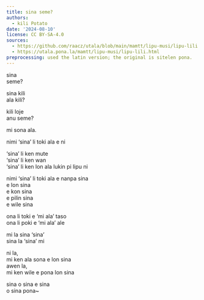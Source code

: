 ```yaml
---
title: sina seme?
authors:
  - kili Potato
date: '2024-08-10'
license: CC BY-SA-4.0
sources:
  - https://github.com/raacz/utala/blob/main/mamtt/lipu-musi/lipu-lili.md
  - https://utala.pona.la/mamtt/lipu-musi/lipu-lili.html
preprocessing: used the latin version; the original is sitelen pona.
---
```


sina  
seme?

sina kili  
ala kili?

kili loje  
anu seme?

mi sona ala.

nimi ‘sina’ li toki ala e ni

‘sina’ li ken mute  
‘sina’ li ken wan  
‘sina’ li ken lon ala lukin pi lipu ni

nimi ‘sina’ li toki ala e nanpa sina  
e lon sina  
e kon sina  
e pilin sina  
e wile sina

ona li toki e ‘mi ala’ taso  
ona li poki e ‘mi ala’ ale

mi la sina ‘sina’  
sina la ‘sina’ mi

ni la,  
mi ken ala sona e lon sina  
awen la,  
mi ken wile e pona lon sina

sina o sina e sina  
o sina pona~
